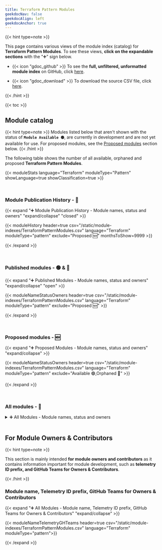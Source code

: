 ```yaml
---
title: Terraform Pattern Modules
geekdocNav: false
geekdocAlign: left
geekdocAnchor: true
---
```


<!-- {{< csvUpdated csv="/static/module-indexes/TerraformPatternModules.csv" >}} -->

<!-- {{< hint type=tip >}}

**Use the breadcrumb menu** above to navigate back to the main page!

{{< /hint >}} -->

{{< hint type=note >}}

This page contains various views of the module index (catalog) for **Terraform Pattern Modules**. To see these views, **click on the expandable sections** with the "➕" sign below.

- {{< icon "gdoc_github" >}} To see the **full, unfiltered, unformatted module index** on GitHub, click [here](https://github.com/Azure/Azure-Verified-Modules/blob/main/docs/static/module-indexes/TerraformPatternModules.csv).

- {{< icon "gdoc_download" >}} To download the source CSV file, click [here](/Azure-Verified-Modules/module-indexes/TerraformPatternModules.csv).

{{< /hint >}}

{{< toc >}}

## Module catalog

{{< hint type=note >}}
Modules listed below that aren't shown with the status of **`Module Available 🟢`**, are currently in development and are not yet available for use. For proposed modules, see the [Proposed modules](/Azure-Verified-Modules/indexes/terraform/tf-pattern-modules/#proposed-modules---) section below.
{{< /hint >}}

The following table shows the number of all available, orphaned and proposed **Terraform Pattern Modules**.

{{< moduleStats language="Terraform" moduleType="Pattern" showLanguage=true showClassification=true >}}

<br>

### Module Publication History - 📅

{{< expand "➕ Module Publication History - Module names, status and owners" "expand/collapse" "closed" >}}

{{< moduleHistory header=true csv="/static/module-indexes/TerraformPatternModules.csv" language="Terraform" moduleType="pattern" exclude="Proposed :new:" monthsToShow=9999 >}}

{{< /expand >}}

<br>

### Published modules - 🟢 & 👀

{{< expand "➕ Published Modules - Module names, status and owners" "expand/collapse" "open" >}}

{{< moduleNameStatusOwners header=true csv="/static/module-indexes/TerraformPatternModules.csv" language="Terraform" moduleType="pattern" exclude="Proposed :new:" >}}

{{< /expand >}}

<br>

### Proposed modules - 🆕

{{< expand "➕ Proposed Modules - Module names, status and owners" "expand/collapse" >}}

{{< moduleNameStatusOwners header=true csv="/static/module-indexes/TerraformPatternModules.csv" language="Terraform" moduleType="pattern" exclude="Available :green_circle:,Orphaned :eyes:" >}}

{{< /expand >}}

<br>

### All modules - 📇

<details>
  <summary>➕ All Modules - Module names, status and owners</summary>
{{< moduleNameStatusOwners header=true csv="/static/module-indexes/TerraformPatternModules.csv" language="Terraform" moduleType="pattern" >}}
</details>

<br>

## For Module Owners & Contributors

{{< hint type=note >}}

This section is mainly intended **for module owners and contributors** as it contains information important for module development, such as **telemetry ID prefix, and GitHub Teams for Owners & Contributors**.

{{< /hint >}}

### Module name, Telemetry ID prefix, GitHub Teams for Owners & Contributors

{{< expand "➕ All Modules - Module name, Telemetry ID prefix, GitHub Teams for Owners & Contributors" "expand/collapse" >}}

{{< moduleNameTelemetryGHTeams header=true csv="/static/module-indexes/TerraformPatternModules.csv" language="Terraform" moduleType="pattern">}}

{{< /expand >}}
